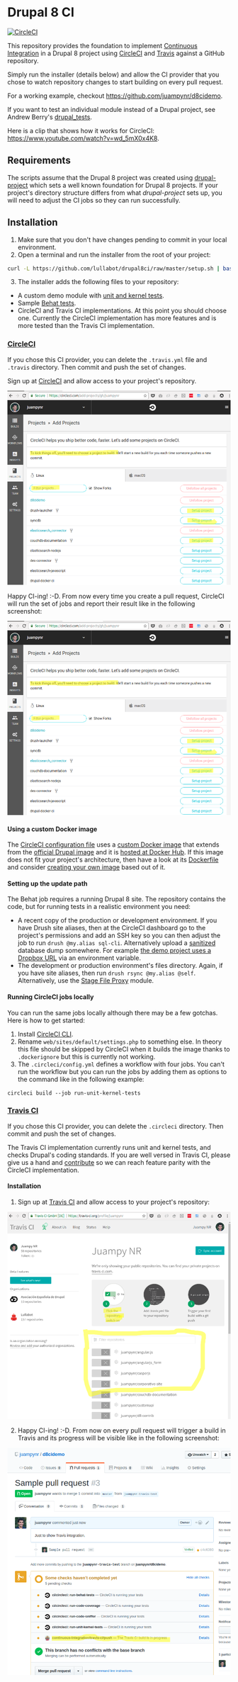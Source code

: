 # Drupal 8 CI

[![CircleCI](https://circleci.com/gh/Lullabot/drupal8ci.svg?style=svg)](https://circleci.com/gh/Lullabot/drupal8ci)

This repository provides the foundation to implement [Continuous Integration](https://en.wikipedia.org/wiki/Continuous_integration) in a Drupal 8
project using [CircleCI](https://circleci.com/) and [Travis](https://travis-ci.org) against a GitHub repository.

Simply run the installer (details below) and allow the CI provider that you chose to watch repository changes
to start building on every pull request.

For a working example, checkout https://github.com/juampynr/d8cidemo.

If you want to test an individual module instead of a Drupal project, see Andrew Berry's
[drupal_tests](https://github.com/deviantintegral/drupal_tests).

Here is a clip that shows how it works for CircleCI: https://www.youtube.com/watch?v=wd_5mX0x4K8.

## Requirements

The scripts assume that the Drupal 8 project was created using [drupal-project](https://github.com/drupal-composer/drupal-project)
which sets a well known foundation for Drupal 8 projects. If your project's directory
structure differs from what _drupal-project_ sets up, you will need to
adjust the CI jobs so they can run successfully.

## Installation

1. Make sure that you don't have changes pending to commit in your local environment.
2. Open a terminal and run the installer from the root of your project:
```bash
curl -L https://github.com/lullabot/drupal8ci/raw/master/setup.sh | bash
```
3. The installer adds the following files to your repository:
  - A custom demo module with [unit and kernel tests](web/modules/custom/demo_module/tests/src).
  - Sample [Behat tests](tests).
  - CircleCI and Travis CI implementations. At this point you should choose one. Currently
    the CircleCI implementation has more features and is more tested than the Travis CI
    implementation.

### [CircleCI](https://circleci.com)

If you chose this CI provider, you can delete the `.travis.yml` file and `.travis` directory.
Then commit and push the set of changes.

Sign up at [CircleCI](https://circleci.com/) and allow access to your project's repository.

![CircleCI watch](docs/images/circleci-watch.png)

Happy CI-ing! :-D. From now every time you create a pull request, CircleCI will run the
set of jobs and report their result like in the following screenshot:

![CircleCI pull request](docs/images/circleci-watch.png)

#### Using a custom Docker image

The [CircleCI configuration file](dist/.circleci/config.yml) uses a
[custom Docker image](https://hub.docker.com/r/juampynr/drupal8ci/) that extends from
the [official Drupal image](https://hub.docker.com/_/drupal/) and it is [hosted at
Docker Hub](https://hub.docker.com/r/juampynr/drupal8ci/). If this image
does not fit your project's architecture, then have a look at its
[Dockerfile](https://github.com/Lullabot/drupal8ci/blob/master/.circleci/images/primary/Dockerfile)
and consider [creating your own image](https://circleci.com/docs/2.0/custom-images/)
based out of it.
   
#### Setting up the update path

The Behat job requires a running Drupal 8 site. The repository contains the code, but for running
tests in a realistic environment you need:

* A recent copy of the production or development environment. If you have Drush site aliases, then
  at the CircleCI dashboard go to the project's permissions and add an SSH key
  so you can then adjust the job to run `drush @my.alias sql-cli`.
  Alternatively upload a [sanitized](https://drushcommands.com/drush-8x/sql/sql-sanitize/) database
  dump somewhere. For example [the demo project uses a Dropbox URL](https://github.com/juampynr/d8cidemo/blob/master/.circleci/config.yml#L70)
  via an environment variable.
* The development or production environment's files directory. Again, if you have site aliases, then
  run `drush rsync @my.alias @self`. Alternatively, use the [Stage File Proxy](https://www.drupal.org/project/stage_file_proxy)
  module.

#### Running CircleCI jobs locally

You can run the same jobs locally although there may be a few gotchas. Here is how to get started:

1. Install [CircleCI CLI](https://circleci.com/docs/2.0/local-jobs/#installing-the-cli-locally).
2. Rename `web/sites/default/settings.php` to something else. In theory this file
   should be skipped by CircleCI when it builds the image thanks to `.dockerignore` but
   this is currently not working.
3. The `.circleci/config.yml` defines a workflow with four jobs. You can't run the workflow but you
   can run the jobs by adding them as options to the command like in the following example:

```
circleci build --job run-unit-kernel-tests
```

### [Travis CI](https://travis-ci.org)

If you chose this CI provider, you can delete the `.circleci` directory.
Then commit and push the set of changes.

The Travis CI implementation currently runs unit and kernel tests, and checks Drupal's coding standards.
If you are well versed in Travis CI, please give us a hand and [contribute](dist/.travis.yml) so we can
reach feature parity with the CircleCI implementation.

#### Installation

1. Sign up at [Travis CI](https://travis-ci.com/) and allow access to your project's repository:

![Travis watch](docs/images/travis-watch.png)

2. Happy CI-ing! :-D. From now on every pull request will trigger a build in Travis and its
progress will be visible like in the following screenshot:

![Travis pull request](docs/images/travis-pr.png)

